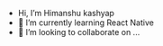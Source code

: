 - Hi, I’m Himanshu kashyap
- 🌱 I’m currently learning React Native
- 💞️ I’m looking to collaborate on ...


<!---
Himanshu799/Himanshu799 is a ✨ special ✨ repository because its `README.md` (this file) appears on your GitHub profile.
You can click the Preview link to take a look at your changes.
--->
